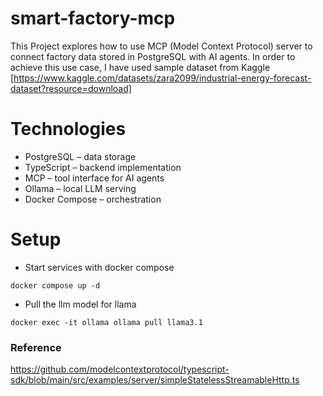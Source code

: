 # smart-factory-mcp

This Project explores how to use MCP (Model Context Protocol) server to connect factory data stored in PostgreSQL with AI agents.
In order to achieve this use case, I have used sample dataset from Kaggle [https://www.kaggle.com/datasets/zara2099/industrial-energy-forecast-dataset?resource=download]

# Technologies

- PostgreSQL – data storage
- TypeScript – backend implementation
- MCP – tool interface for AI agents
- Ollama – local LLM serving
- Docker Compose – orchestration

# Setup

- Start services with docker compose

```
docker compose up -d
```

- Pull the llm model for llama

```shell
docker exec -it ollama ollama pull llama3.1
```

### Reference

https://github.com/modelcontextprotocol/typescript-sdk/blob/main/src/examples/server/simpleStatelessStreamableHttp.ts
